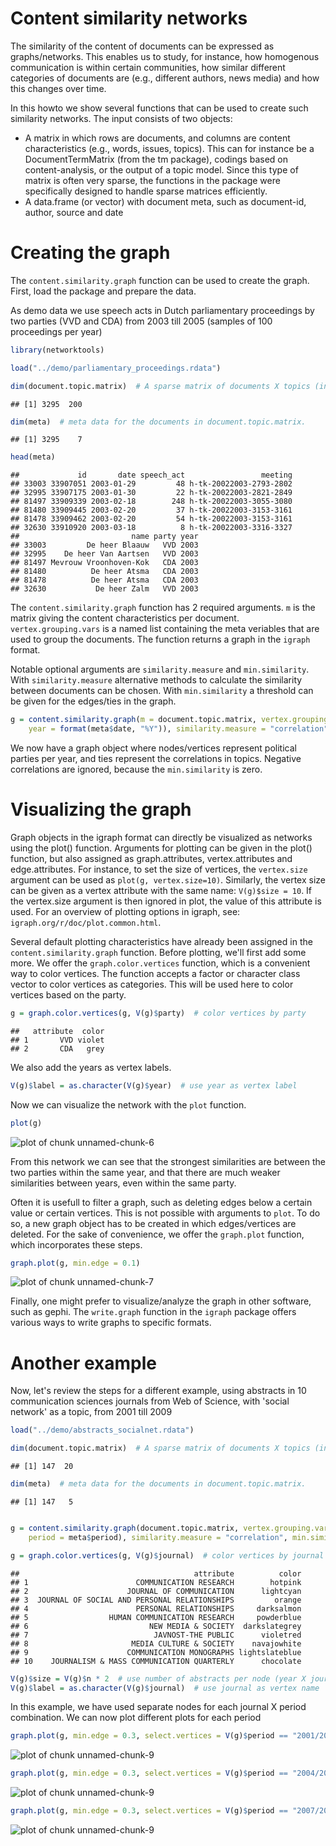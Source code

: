 



Content similarity networks
==========================

The similarity of the content of documents can be expressed as graphs/networks. This enables us to study, for instance, how homogenous communication is within certain communities, how similar different categories of documents are (e.g., different authors, news media) and how this changes over time.

In this howto we show several functions that can be used to create such similarity networks. The input consists of two objects: 

- A matrix in which rows are documents, and columns are content characteristics (e.g., words, issues, topics). This can for instance be a DocumentTermMatrix (from the tm package), codings based on content-analysis, or the output of a topic model. Since this type of matrix is often very sparse, the functions in the package were specifically designed to handle sparse matrices efficiently.
- A data.frame (or vector) with document meta, such as document-id, author, source and date

Creating the graph
=====================

The `content.similarity.graph` function can be used to create the graph. First, load the package and prepare the data.

As demo data we use speech acts in Dutch parliamentary proceedings by two parties (VVD and CDA) from 2003 till 2005 (samples of 100 proceedings per year)


```r
library(networktools)

load("../demo/parliamentary_proceedings.rdata")

dim(document.topic.matrix)  # A sparse matrix of documents X topics (in this case the results from a topic model (LDA). Sample from a set 73300 speech acts, with 200 topics)
```

```
## [1] 3295  200
```

```r
dim(meta)  # meta data for the documents in document.topic.matrix. 
```

```
## [1] 3295    7
```

```r
head(meta)
```

```
##             id       date speech_act                 meeting
## 33003 33907051 2003-01-29         48 h-tk-20022003-2793-2802
## 32995 33907175 2003-01-30         22 h-tk-20022003-2821-2849
## 81497 33909339 2003-02-18        248 h-tk-20022003-3055-3080
## 81480 33909445 2003-02-20         37 h-tk-20022003-3153-3161
## 81478 33909462 2003-02-20         54 h-tk-20022003-3153-3161
## 32630 33910920 2003-03-18          8 h-tk-20022003-3316-3327
##                         name party year
## 33003         De heer Blaauw   VVD 2003
## 32995    De heer Van Aartsen   VVD 2003
## 81497 Mevrouw Vroonhoven-Kok   CDA 2003
## 81480          De heer Atsma   CDA 2003
## 81478          De heer Atsma   CDA 2003
## 32630           De heer Zalm   VVD 2003
```


The `content.similarity.graph` function has 2 required arguments. `m` is the matrix giving the content characteristics per document. `vertex.grouping.vars` is a named list containing the meta veriables that are used to group the documents. The function returns a graph in the `igraph` format. 

Notable optional arguments are `similarity.measure` and `min.similarity`. With `similarity.measure` alternative methods to calculate the similarity between documents can be chosen. With `min.similarity` a threshold can be given for the edges/ties in the graph.


```r
g = content.similarity.graph(m = document.topic.matrix, vertex.grouping.vars = list(party = meta$party, 
    year = format(meta$date, "%Y")), similarity.measure = "correlation", min.similarity = 0)
```



We now have a graph object where nodes/vertices represent political parties per year, and ties represent the correlations in topics. Negative correlations are ignored, because the `min.similarity` is zero. 

Visualizing the graph
=====================

Graph objects in the igraph format can directly be visualized as networks using the plot() function. Arguments for plotting can be given in the plot() function, but also assigned as graph.attributes, vertex.attributes and edge.attributes. For instance, to set the size of vertices, the `vertex.size` argument can be used as `plot(g, vertex.size=10)`. Similarly, the vertex size can be given as a vertex attribute with the same name: `V(g)$size = 10`. If the vertex.size argument is then ignored in plot, the value of this attribute is used. For an overview of plotting options in igraph, see: `igraph.org/r/doc/plot.common.html`.

Several default plotting characteristics have already been assigned in the `content.similarity.graph` function. Before plotting, we'll first add some more. We offer the `graph.color.vertices` function, which is a convenient way to color vertices. The function accepts a factor or character class vector to color vertices as categories. This will be used here to color vertices based on the party. 


```r
g = graph.color.vertices(g, V(g)$party)  # color vertices by party
```

```
##   attribute  color
## 1       VVD violet
## 2       CDA   grey
```


We also add the years as vertex labels.


```r
V(g)$label = as.character(V(g)$year)  # use year as vertex label
```


Now we can visualize the network with the `plot` function.


```r
plot(g)
```

![plot of chunk unnamed-chunk-6](figures_content_similarity_network/unnamed-chunk-6.png) 


From this network we can see that the strongest similarities are between the two parties within the same year, and that there are much weaker similarities between years, even within the same party.

Often it is usefull to filter a graph, such as deleting edges below a certain value or certain vertices. This is not possible with arguments to `plot`. To do so, a new graph object has to be created in which edges/vertices are deleted. For the sake of convenience, we offer the `graph.plot` function, which incorporates these steps.


```r
graph.plot(g, min.edge = 0.1)
```

![plot of chunk unnamed-chunk-7](figures_content_similarity_network/unnamed-chunk-7.png) 


Finally, one might prefer to visualize/analyze the graph in other software, such as gephi. The `write.graph` function in the `igraph` package offers various ways to write graphs to specific formats.

Another example
=====================

Now, let's review the steps for a different example, using abstracts in 10 communication sciences journals from Web of Science, with 'social network' as a topic, from 2001 till 2009


```r
load("../demo/abstracts_socialnet.rdata")

dim(document.topic.matrix)  # A sparse matrix of documents X topics (in this case a sample of the results from a topic model (LDA) over 848 abstracts, with 25 topics)
```

```
## [1] 147  20
```

```r
dim(meta)  # meta data for the documents in document.topic.matrix. 
```

```
## [1] 147   5
```

```r

g = content.similarity.graph(document.topic.matrix, vertex.grouping.vars = list(journal = meta$journal, 
    period = meta$period), similarity.measure = "correlation", min.similarity = 0)

g = graph.color.vertices(g, V(g)$journal)  # color vertices by journal
```

```
##                                       attribute          color
## 1                        COMMUNICATION RESEARCH        hotpink
## 2                      JOURNAL OF COMMUNICATION      lightcyan
## 3  JOURNAL OF SOCIAL AND PERSONAL RELATIONSHIPS         orange
## 4                        PERSONAL RELATIONSHIPS     darksalmon
## 5                  HUMAN COMMUNICATION RESEARCH     powderblue
## 6                           NEW MEDIA & SOCIETY  darkslategrey
## 7                            JAVNOST-THE PUBLIC      violetred
## 8                       MEDIA CULTURE & SOCIETY    navajowhite
## 9                      COMMUNICATION MONOGRAPHS lightslateblue
## 10    JOURNALISM & MASS COMMUNICATION QUARTERLY      chocolate
```

```r
V(g)$size = V(g)$n * 2  # use number of abstracts per node (year X journal) 
V(g)$label = as.character(V(g)$journal)  # use journal as vertex name
```


In this example, we have used separate nodes for each journal X period combination. We can now plot different plots for each period


```r
graph.plot(g, min.edge = 0.3, select.vertices = V(g)$period == "2001/2003")
```

![plot of chunk unnamed-chunk-9](figures_content_similarity_network/unnamed-chunk-91.png) 

```r
graph.plot(g, min.edge = 0.3, select.vertices = V(g)$period == "2004/2006")
```

![plot of chunk unnamed-chunk-9](figures_content_similarity_network/unnamed-chunk-92.png) 

```r
graph.plot(g, min.edge = 0.3, select.vertices = V(g)$period == "2007/2009")
```

![plot of chunk unnamed-chunk-9](figures_content_similarity_network/unnamed-chunk-93.png) 

